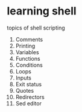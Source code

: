 # learning shell

topics of shell scripting


1. Comments 
2. Printing
3. Variables
4. Functions
5. Conditions
6. Loops
7. Inputs
8. Exit status
9. Quotes
10. Redirectors
11. Sed editor

